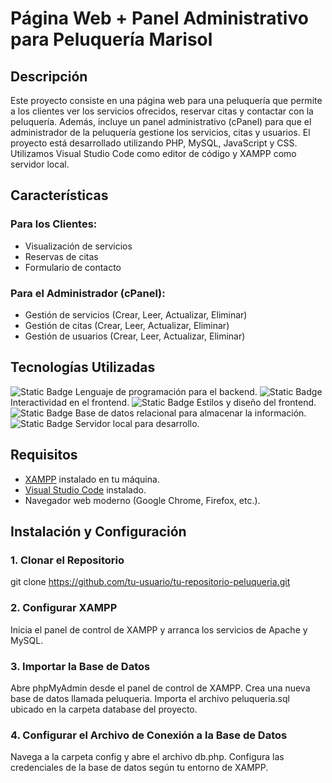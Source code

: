 # Página Web + Panel Administrativo para Peluquería Marisol

## Descripción

Este proyecto consiste en una página web para una peluquería que permite a los clientes ver los servicios ofrecidos, reservar citas y contactar con la peluquería. Además, incluye un panel administrativo (cPanel) para que el administrador de la peluquería gestione los servicios, citas y usuarios. El proyecto está desarrollado utilizando PHP, MySQL, JavaScript y CSS. Utilizamos Visual Studio Code como editor de código y XAMPP como servidor local.

## Características

### Para los Clientes:
- Visualización de servicios
- Reservas de citas
- Formulario de contacto

### Para el Administrador (cPanel):
- Gestión de servicios (Crear, Leer, Actualizar, Eliminar)
- Gestión de citas (Crear, Leer, Actualizar, Eliminar)
- Gestión de usuarios (Crear, Leer, Actualizar, Eliminar)

## Tecnologías Utilizadas
![Static Badge](https://img.shields.io/badge/PHP-blue?style=for-the-badge&logo=PHP&logoSize=auto&labelColor=black) Lenguaje de programación para el backend.
![Static Badge](https://img.shields.io/badge/JavaScript-%23F7DF1E?style=for-the-badge&logo=javascript&logoSize=auto&labelColor=black) Interactividad en el frontend.
![Static Badge](https://img.shields.io/badge/CSS-%231572B6?style=for-the-badge&logo=css3&logoSize=auto&labelColor=black) Estilos y diseño del frontend.
![Static Badge](https://img.shields.io/badge/MySQL-skyblue?style=for-the-badge&logo=MySQL&logoSize=auto&labelColor=black) Base de datos relacional para almacenar la información.
![Static Badge](https://img.shields.io/badge/Servidor%20XAMPP-%23FB7A24?style=for-the-badge&logo=xampp&logoSize=auto&labelColor=black) Servidor local para desarrollo.

## Requisitos

- [XAMPP](https://www.apachefriends.org/index.html) instalado en tu máquina.
- [Visual Studio Code](https://code.visualstudio.com/) instalado.
- Navegador web moderno (Google Chrome, Firefox, etc.).

## Instalación y Configuración

### 1. Clonar el Repositorio
git clone https://github.com/tu-usuario/tu-repositorio-peluqueria.git

### 2. Configurar XAMPP
Inicia el panel de control de XAMPP y arranca los servicios de Apache y MySQL.

### 3. Importar la Base de Datos
Abre phpMyAdmin desde el panel de control de XAMPP.
Crea una nueva base de datos llamada peluqueria.
Importa el archivo peluqueria.sql ubicado en la carpeta database del proyecto.

### 4. Configurar el Archivo de Conexión a la Base de Datos
Navega a la carpeta config y abre el archivo db.php.
Configura las credenciales de la base de datos según tu entorno de XAMPP.

<?php
$host = 'localhost';
$dbname = 'peluqueria';
$username = 'root';
$password = '';

### 5. Iniciar el Proyecto
Copia el proyecto a la carpeta htdocs de tu instalación de XAMPP.
Abre tu navegador y ve a "http://localhost/peluqueria-marisol".

## Estructura del Proyecto
plaintext
Copiar código
peluqueria/
├── config/
│   └── db.php
├── css/
│   └── styles.css
├── js/
│   └── scripts.js
├── admin/
│   ├── index.php
│   ├── manage_services.php
│   ├── manage_appointments.php
│   └── manage_users.php
├── client/
│   ├── index.php
│   ├── services.php
│   ├── appointment.php
│   └── contact.php
├── database/
│   └── peluqueria.sql
├── .gitignore
├── README.md
└── index.php

## Uso
### Para Clientes
Visita la página principal.
Navega a la sección de servicios para ver los servicios ofrecidos.
Reserva una cita a través del formulario de citas.
Utiliza el formulario de contacto para enviar un mensaje a la peluquería.
Para Administradores
Inicia sesión en el cPanel.
Gestiona los servicios, citas y usuarios a través de las opciones del menú.

Licencia
Este proyecto está bajo la Licencia MIT. Ver el archivo LICENSE para más detalles.

¡Gracias por utilizar nuestro proyecto de peluquería! Si tienes alguna pregunta o sugerencia, no dudes en contactarnos.

